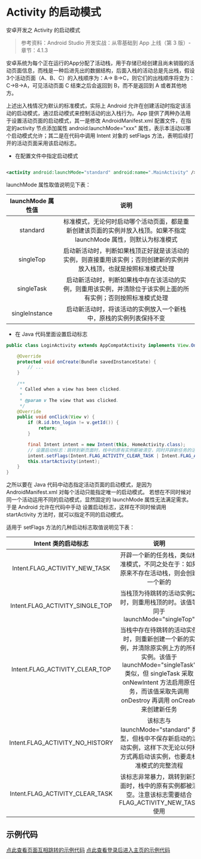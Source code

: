 # Activity 的启动模式

安卓开发之 Activity 的启动模式

> 参考资料：Android Studio 开发实战：从零基础到 App 上线（第 3 版）- 章节：4.1.3

安卓系统为每个正在运行的App分配了活动栈，用于存储已经创建且尚未销毁的活动页面信息，而栈是一种后进先出的数据结构，后面入栈的活动总是先出栈，假设3个活动页面（A、B、C）的入栈顺序为：A->
B->C，则它们的出栈顺序将变为：C->B->A，可见活动页面 C 结束之后会返回到 B，而不是返回到 A 或者其他地方。

上述出入栈情况为默认的标准模式，实际上 Android 允许在创建活动时指定该活动的启动模式，通过启动模式来控制活动的出入栈行为。App
提供了两种办法用于设置活动页面的启动模式，其一是修改 AndroidManifest.xml 配置文件，在指定的activity
节点添加属性 android:launchMode="xxx" 属性，表示本活动以哪个启动模式允许；其二是在代码中调用 Intent
对象的 setFlags 方法，表明后续打开的活动页面采用该启动标志。

- 在配置文件中指定启动模式

```xml

<activity android:launchMode="standard" android:name=".MainActivity" />
```

launchMode 属性取值说明见下表：

| launchMode 属性值 |                                说明                                |
|:--------------:|:----------------------------------------------------------------:|
|    standard    | 标准模式，无论何时启动哪个活动页面，都是重新创建该页面的实例并放入栈顶。如果不指定 launchMode 属性，则默认为标准模式 |
|   singleTop    |    启动新活动时，判断如果栈顶正好就是该活动的实例，则直接重用该实例；否则创建新的实例并放入栈顶，也就是按照标准模式处理    |
|   singleTask   |     启动新活动时，判断如果栈中存在该活动的实例，则重用该实例，并清除位于该实例上面的所有实例；否则按照标准模式处理      |
| singleInstance |                启动新活动时，将该活动的实例放入一个新栈中，原栈的实例列表保持不变                 |

- 在 Java 代码里面设置启动标志

```java
public class LoginActivity extends AppCompatActivity implements View.OnClickListener {

    @Override
    protected void onCreate(Bundle savedInstanceState) {
        // ...
    }

    /**
     * Called when a view has been clicked.
     *
     * @param v The view that was clicked.
     */
    @Override
    public void onClick(View v) {
        if (R.id.btn_login != v.getId()) {
            return;
        }

        final Intent intent = new Intent(this, HomeActivity.class);
        // 设置启动标志：跳转到新页面时，栈中的原有实例都被清空，同时开辟新任务的活动栈
        intent.setFlags(Intent.FLAG_ACTIVITY_CLEAR_TASK | Intent.FLAG_ACTIVITY_NEW_TASK);
        this.startActivity(intent);
    }
}
```

之所以要在 Java 代码中动态指定活动页面的启动模式，是因为 AndroidManifest.xml 对每个活动只能指定唯一的启动模式。
若想在不同时候对同一个活动运用不同的启动模式，显然固定的 launchMode 属性无法满足需求。于是 Android
允许在代码中手动
设置启动标志，这样在不同时候调用 startActivity 方法时，就可以指定不同的启动模式。

适用于 setFlags 方法的几种启动标志取值说明见下表：

|          Intent 类的启动标志          |                                                                         说明                                                                         |
|:-------------------------------:|:--------------------------------------------------------------------------------------------------------------------------------------------------:|
|  Intent.FLAG_ACTIVITY_NEW_TASK  |                                                    开辟一个新的任务栈，类似标准模式，不同之处在于：如果原来不存在活动栈，则会创建一个新的                                                     |
| Intent.FLAG_ACTIVITY_SINGLE_TOP |                                                当栈顶为待跳转的活动实例之时，则重用栈顶的时。该值等同于 launchMode="singleTop"                                                 |
| Intent.FLAG_ACTIVITY_CLEAR_TOP  | 当栈中存在待跳转的活动实例时，则重新创建一个新的实例，并清除原实例上方的所有实例。该值于 launchMode="singleTask" 类似，但 singleTask 采取 onNewIntent 方法启用原任务，而该值采取先调用 onDestroy 再调用 onCreate 来创建新任务 |
| Intent.FLAG_ACTIVITY_NO_HISTORY |                                    该标志与 launchMode="standard" 类型，但栈中不保存新启动的活动实例，这样下次无论以何种方式再启动该实例，也要走标准模式的完整流程                                     |
| Intent.FLAG_ACTIVITY_CLEAR_TASK |                                          该标志非常暴力，跳转到新页面时，栈中的原有实例都被清空。注意该标志需要结合 FLAG_ACTIVITY_NEW_TASK 使用                                           |

## 示例代码

[点此查看页面互相跳转的示例代码](./app/src/main/java/org/shiloh/android/MainActivity.java)
[点此查看登录后进入主页的示例代码](./app/src/main/java/org/shiloh/android/LoginActivity.java)
